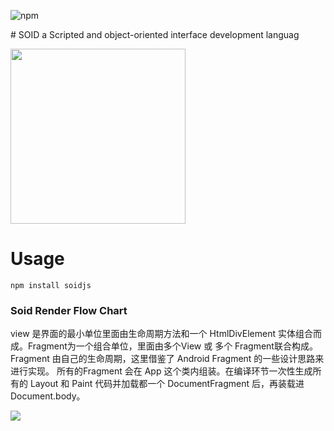 <p>
<img alt="npm" src="https://img.shields.io/npm/v/soidjs?style=for-the-badge">
</p>
# SOID
a Scripted and object-oriented interface development languag

<img src="http://lc-3dc7Ciuo.cn-n1.lcfile.com/bb72e31100ab2b2c1c64/soidJS.png" width="280px"></img>
# Usage
```
npm install soidjs
```

### Soid Render Flow Chart
view 是界面的最小单位里面由生命周期方法和一个 HtmlDivElement 实体组合而成。Fragment为一个组合单位，里面由多个View 或 多个 Fragment联合构成。
Fragment 由自己的生命周期，这里借鉴了 Android Fragment 的一些设计思路来进行实现。
所有的Fragment 会在  App 这个类内组装。在编译环节一次性生成所有的 Layout 和 Paint 代码并加载都一个 DocumentFragment 后，再装载进 Document.body。

<img src="http://lc-3dc7Ciuo.cn-n1.lcfile.com/67b9bdbec9181e62ec7c/SoidLogic.jpg"></img>